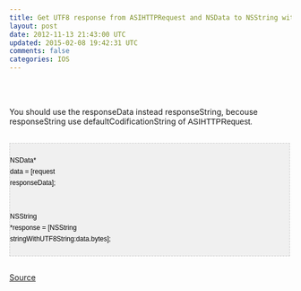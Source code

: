 ```yaml
---
title: Get UTF8 response from ASIHTTPRequest and NSData to NSString with UTF8 codification
layout: post
date: 2012-11-13 21:43:00 UTC
updated: 2015-02-08 19:42:31 UTC
comments: false
categories: IOS
---
```

<br /><div class="p1"><span class="s1"><br /></span></div><div class="p1">You should use the responseData instead responseString, becouse responseString use defaultCodificationString of&nbsp;<span style="background-color: white; font-family: Arial, 'Liberation Sans', 'DejaVu Sans', sans-serif; font-size: 14px; line-height: 18px;">ASIHTTPRequest.</span></div><div class="p1"><br /></div><pre style="background: none repeat scroll 0% 0% rgb(240, 240, 240); border: 1px dashed rgb(204, 204, 204); color: black; font-family: arial; font-size: 12px; height: auto; line-height: 20px; overflow: auto; padding: 0px; text-align: left; width: 99%;"><div class="p1"><br /><span class="s1">NSData</span>* data = [request <span class="s2">responseData</span>];</div><br /><div class="p2"><br />NSString<span class="s3"> *response = [</span>NSString<span class="s3"> </span>stringWithUTF8String<span class="s3">:data.bytes];</span></div><br /></pre><br /><a href="http://stackoverflow.com/a/2467856/273119">Source</a><br /><br />